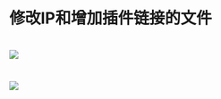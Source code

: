 # 修改IP和增加插件链接的文件
#
#
# <img src="https://github.com/kurumiess/OP_README/blob/master/MD/doc/ip2.png" />
#
# <img src="https://github.com/kurumiess/OP_README/blob/master/MD/doc/ip3.png" />
